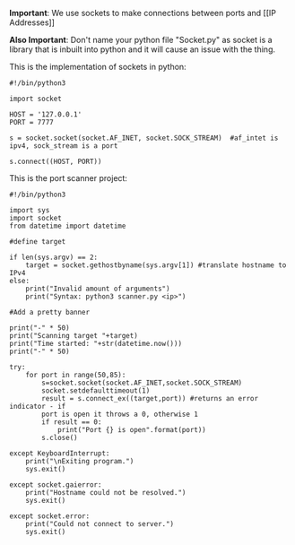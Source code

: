 
**Important**: We use sockets to make connections between ports and [[IP Addresses]]

**Also Important**: Don't name your python file "Socket.py" as socket is a library that is inbuilt into python and it will cause an issue with the thing.

This is the implementation of sockets in python:
```
#!/bin/python3

import socket

HOST = '127.0.0.1'
PORT = 7777

s = socket.socket(socket.AF_INET, socket.SOCK_STREAM)  #af_intet is ipv4, sock_stream is a port

s.connect((HOST, PORT))
```

This is the port scanner project:

```
#!/bin/python3

import sys
import socket
from datetime import datetime

#define target

if len(sys.argv) == 2:
	target = socket.gethostbyname(sys.argv[1]) #translate hostname to IPv4
else:
	print("Invalid amount of arguments")
	print("Syntax: python3 scanner.py <ip>")

#Add a pretty banner

print("-" * 50) 
print("Scanning target "+target) 
print("Time started: "+str(datetime.now())) 
print("-" * 50)

try: 
	for port in range(50,85): 
		s=socket.socket(socket.AF_INET,socket.SOCK_STREAM)
		socket.setdefaulttimeout(1) 
		result = s.connect_ex((target,port)) #returns an error indicator - if 
		port is open it throws a 0, otherwise 1
		if result == 0: 
			print("Port {} is open".format(port)) 
		s.close() 

except KeyboardInterrupt: 
	print("\nExiting program.") 
	sys.exit() 

except socket.gaierror: 
	print("Hostname could not be resolved.") 
	sys.exit() 

except socket.error: 
	print("Could not connect to server.") 
	sys.exit()
```